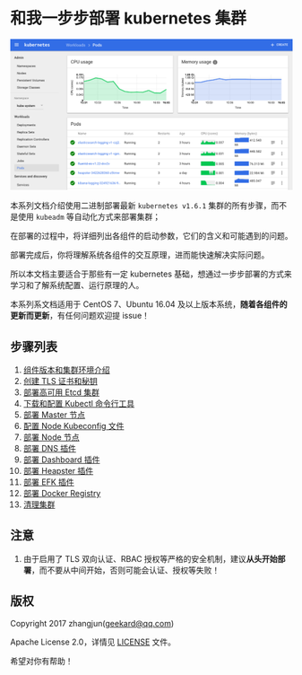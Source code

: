 # 和我一步步部署 kubernetes 集群

![dashboard-home](./images/dashboard-home.png)

本系列文档介绍使用二进制部署最新 `kubernetes v1.6.1` 集群的所有步骤，而不是使用 `kubeadm` 等自动化方式来部署集群；

在部署的过程中，将详细列出各组件的启动参数，它们的含义和可能遇到的问题。

部署完成后，你将理解系统各组件的交互原理，进而能快速解决实际问题。

所以本文档主要适合于那些有一定 kubernetes 基础，想通过一步步部署的方式来学习和了解系统配置、运行原理的人。

本系列系文档适用于 CentOS 7、Ubuntu 16.04 及以上版本系统，**随着各组件的更新而更新**，有任何问题欢迎提 issue！


## 步骤列表

1. [组件版本和集群环境介绍](01-environment.md)
1. [创建 TLS 证书和秘钥](02-ca-tls.md)
1. [部署高可用 Etcd 集群](03-ha-etcd-cluster.md)
1. [下载和配置 Kubectl 命令行工具](04-kubectl.md)
1. [部署 Master 节点](05-master.md)
1. [配置 Node Kubeconfig 文件](06-kubeconfig.md)
1. [部署 Node 节点](07-node.md)
1. [部署 DNS 插件](08-dns-addon.md)
1. [部署 Dashboard 插件](09-dashboard-addon.md)
1. [部署 Heapster 插件](10-heapster-addon.md)
1. [部署 EFK 插件](11-efk-addon.md)
1. [部署 Docker Registry](12-docker-registry.md)
1. [清理集群](13-clean-cluster.md)

## 注意

1. 由于启用了 TLS 双向认证、RBAC 授权等严格的安全机制，建议**从头开始部署**，而不要从中间开始，否则可能会认证、授权等失败！

## 版权

Copyright 2017 zhangjun(geekard@qq.com)

Apache License 2.0，详情见 [LICENSE](LICENSE) 文件。

希望对你有帮助！